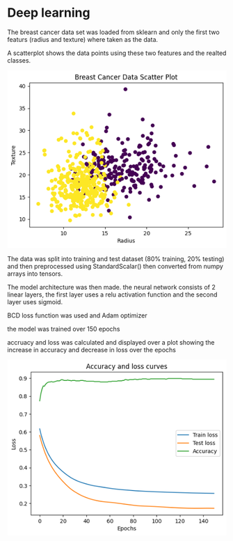# Deep learning 

The breast cancer data set was loaded from sklearn and only the first two featurs (radius and texture) where taken as the data.

A scatterplot shows the data points using these two features and the realted classes.

![plot](images/plot.png)

The data was split into training and test dataset (80% training, 20% testing) and then preprocessed using StandardScalar() then converted from numpy arrays into tensors.

The model architecture was then made. the neural network consists of 2 linear layers, the first layer uses a relu activation function and the second layer uses sigmoid.

BCD loss function was used and Adam optimizer

the model was trained over 150 epochs

accruacy and loss was calculated and displayed over a plot showing the increase in accuracy and decrease in loss over the epochs

![alt text](images/plot2.png)